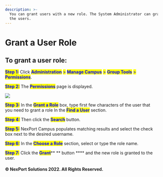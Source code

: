 ```yaml
---
description: >-
  You can grant users with a new role. The System Administrator can grant for
  the users.
---
```


# Grant a User Role

## **To grant a user role:**

<mark style="color:blue;">**Step 1:**</mark>  Click <mark style="color:blue;">**Administration**</mark> <mark style="color:blue;"></mark><mark style="color:blue;">></mark> <mark style="color:blue;"></mark><mark style="color:blue;">**Manage Campus**</mark> <mark style="color:blue;"></mark><mark style="color:blue;">></mark> <mark style="color:blue;"></mark><mark style="color:blue;">**Group Tools**</mark> <mark style="color:blue;"></mark><mark style="color:blue;">></mark> <mark style="color:blue;"></mark><mark style="color:blue;">**Permissions**</mark>.

<mark style="color:blue;">**Step 2:**</mark>  The <mark style="color:blue;">**Permissions**</mark> page is displayed.

![](https://www.nexportcampus.com/Content/Guides/aweb/Content/Resources/Images/GT\_Permissions/Grant\_Role.png)

<mark style="color:blue;">**Step 3:**</mark>  In the <mark style="color:blue;">**Grant a Role**</mark> <mark style="color:blue;"></mark><mark style="color:blue;"></mark> box,  type first few characters of the user that you need to grant a role In the <mark style="color:blue;">**Find a User**</mark> section.&#x20;

<mark style="color:blue;">**Step 4:**</mark>  Then click the <mark style="color:blue;">**Search**</mark> button.

<mark style="color:blue;">**Step 5:**</mark>  NexPort Campus populates matching results and select the check box next to the desired username.

<mark style="color:blue;">**Step 6:**</mark>  In the <mark style="color:blue;">**Choose a Role**</mark> section, select or type the role name.

<mark style="color:blue;">**Step 7:**</mark>  Click the <mark style="color:blue;">**Grant**</mark>** ** button **** and the new role is granted to the user.

#### &#x20;© NexPort Solutions 2022. All Rights Reserved.
